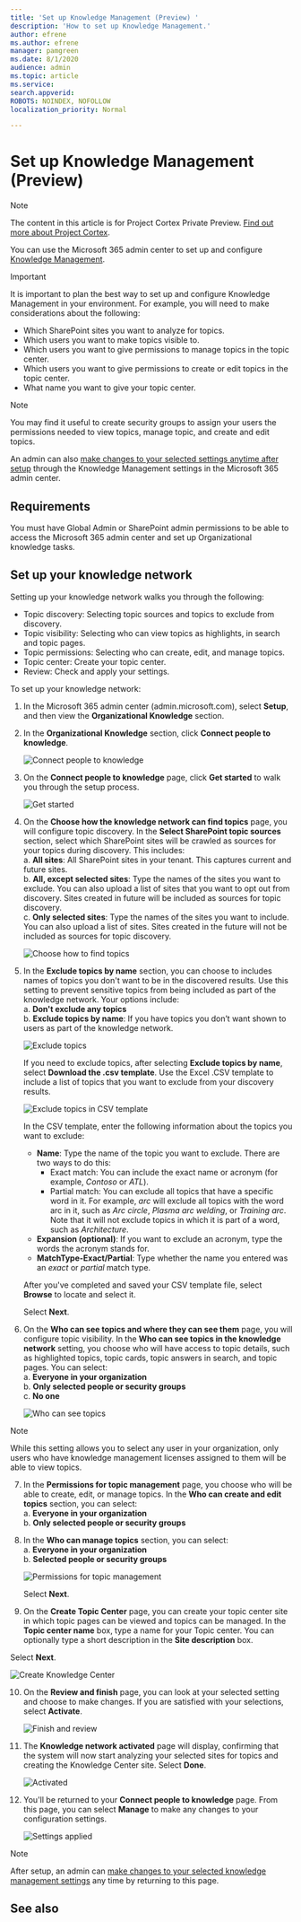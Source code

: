 ```yaml
---
title: 'Set up Knowledge Management (Preview) '
description: 'How to set up Knowledge Management.'
author: efrene
ms.author: efrene
manager: pamgreen
ms.date: 8/1/2020
audience: admin
ms.topic: article
ms.service: 
search.appverid: 
ROBOTS: NOINDEX, NOFOLLOW
localization_priority: Normal

---
```

# Set up Knowledge Management (Preview)

> [!Note] 
> The content in this article is for Project Cortex Private Preview. [Find out more about Project Cortex](https://aka.ms/projectcortex).

You can use the Microsoft 365 admin center to set up and configure [Knowledge Management](knowledge-management-overview.md). 

> [!Important]
> It is important to plan the best way to set up and configure Knowledge Management in your environment. For example, you will need to make considerations about the following:
- Which SharePoint sites you want to analyze for topics.
- Which users you want to make topics visible to.
- Which users you want to give permissions to manage topics in the topic center.
- Which users you want to give permissions to create or edit topics in the topic center.
- What name you want to give your topic center.

> [!Note]
> You may find it useful to create security groups to assign your users the permissions needed to view topics, manage topic, and create and edit topics.

An admin can also [make changes to your selected settings anytime after setup](manage-knowledge-network.md) through the Knowledge Management settings in the Microsoft 365 admin center.

## Requirements 
You must have Global Admin or SharePoint admin permissions to be able to access the Microsoft 365 admin center and set up Organizational knowledge tasks.

## Set up your knowledge network

Setting up your knowledge network walks you through the following:

- Topic discovery: Selecting topic sources and topics to  exclude from discovery.
- Topic visibility: Selecting who can view topics as highlights, in search and topic pages.
- Topic permissions: Selecting who can create, edit, and manage topics.
- Topic center: Create your topic center.
- Review: Check and apply your settings.

To set up your knowledge network:

1. In the Microsoft 365 admin center (admin.microsoft.com), select **Setup**, and then view the **Organizational Knowledge** section.
2. In the **Organizational Knowledge** section, click **Connect people to knowledge**.<br/>

    ![Connect people to knowledge](../media/content-understanding/admin-org-knowledge-options.png) </br>

3. On the **Connect people to knowledge** page, click **Get started** to walk you through the setup process.<br/>

    ![Get started](../media/content-understanding/k-get-started.png) </br>

4. On the **Choose how the knowledge network can find topics** page, you will configure topic discovery. In the **Select SharePoint topic sources** section, select which SharePoint sites will be crawled as sources for your topics during discovery. This includes:</br>
    a. **All sites**: All SharePoint sites in your tenant. This captures current and future sites.</br>
    b. **All, except selected sites**: Type the names of the sites you want to exclude.  You can also upload a list of sites that you want to opt out from discovery. Sites created in future will be included as sources for topic discovery. </br>
    c. **Only selected sites**: Type the names of the sites you want to include. You can also upload a list of sites. Sites created in the future will not be included as sources for topic discovery. </br>

    ![Choose how to find topics](../media/content-understanding/ksetup1.png) </br>
   
5. In the **Exclude topics by name** section, you can choose to includes names of topics you don't want to be in the discovered results. Use this setting to prevent sensitive topics from being included as part of the knowledge network. Your options include:</br>
    a. **Don't exclude any topics** </br>
    b. **Exclude topics by name**:  If you have topics you don’t want shown to users as part of the knowledge network.</br>

    ![Exclude topics](../media/content-understanding/topics-excluded-by-name.png) </br>

    If you need to exclude topics, after selecting **Exclude topics by name**, select **Download the .csv template**. Use the Excel .CSV template to include a list of topics that you want to exclude from your discovery results.

    ![Exclude topics in CSV template](../media/content-understanding/csv1.png) </br>

    In the CSV template, enter the following information about the topics you want to exclude:

    - **Name**: Type the name of the topic you want to exclude. There are two ways to do this:</br>
        - Exact match: You can include the exact name or acronym (for example, *Contoso* or *ATL*).</br>
        - Partial match: You can exclude all topics that have a specific word in it.  For example, *arc* will exclude all topics with the word arc in it, such as *Arc circle*, *Plasma arc welding*, or *Training arc*. Note that it will not exclude topics in which it is part of a word, such as *Architecture*.</br>
    - **Expansion (optional)**: If you want to exclude an acronym, type the words the acronym stands for.</br>
    - **MatchType-Exact/Partial**: Type whether the name you entered was an *exact* or *partial* match type.</br>

    After you've completed and saved your CSV template file, select **Browse** to locate and select it.
    
    Select **Next**.</br>

6. On the **Who can see topics and where they can see them** page, you will configure topic visibility. In the **Who can see topics in the knowledge network** setting, you choose who will have access to topic details, such as highlighted topics, topic cards, topic answers in search, and topic pages. You can select:</br>
    a. **Everyone in your organization**</br>
    b. **Only selected people or security groups**</br>
    c. **No one**</br>

    ![Who can see topics](../media/content-understanding/ksetup2.png) </br> 

 > [!Note] 
 > While this setting allows you to select any user in your organization, only users who have knowledge management licenses assigned to them will be able to view topics. 

7. In the **Permissions for topic management** page, you choose who will be able to create, edit, or manage topics. In the **Who can create and edit topics** section, you can select:</br>
    a. **Everyone in your organization**</br>
    b. **Only selected people or security groups**</br>
8. In the **Who can manage topics** section, you can select:</br>
    a. **Everyone in your organization**</br>
    b. **Selected people or security groups**</br>

    ![Permissions for topic management](../media/content-understanding/ksetup3.png) </br>

    Select **Next**.</br>
9. On the **Create Topic  Center** page, you can create your topic center site in which topic pages can be viewed and topics can be managed.  In the **Topic center name** box, type a name for your Topic center. You can optionally type a short description in the **Site description** box. </br>

Select **Next**.</br>

   ![Create Knowledge Center](../media/content-understanding/ksetup4.png) </br> 

10. On the **Review and finish** page, you can look at your selected setting and choose to make changes. If you are satisfied with your selections, select **Activate**.

    ![Finish and review](../media/content-understanding/ksetup5.png) </br> 

11. The **Knowledge network activated** page will display, confirming that the system will now start analyzing your selected sites for topics and creating the Knowledge Center site. Select **Done**.</br>

    ![Activated](../media/content-understanding/ksetup6.png) </br> 

12. You'll be returned to your **Connect people to knowledge** page. From this page, you can select **Manage** to make any changes to your configuration settings. 

    ![Settings applied](../media/content-understanding/ksetup7.png) </br>   

> [!Note]
> After setup, an admin can [make changes to your selected knowledge management settings](manage-knowledge-network.md) any time by returning to this page.


## See also



  






